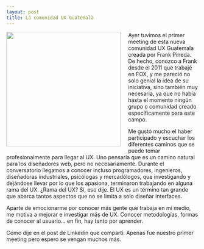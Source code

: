 ```yaml
---
layout: post
title: La comunidad UX Guatemala
---
```


<img width="300" style="float:left; margin: 0 20px 20px 0" src="{{ site.baseurl }}/images/ux.png">

Ayer tuvimos el primer meeting de esta nueva comunidad UX Guatemala creada por Frank Pineda. De hecho, conozco a Frank desde el 2011 que trabajé en FOX, y me pareció no solo genial la idea de su iniciativa, sino también muy necesaria, ya que no había hasta el momento ningún grupo o comunidad creado específicamente para este campo.

Me gustó mucho el haber participado y escuchar los diferentes caminos que se puede tomar profesionalmente para llegar al UX. Uno pensaría que es un camino natural para los diseñadores web, pero no necesariamente. Durante el conversatorio llegamos a conocer incluso programadores, ingenieros, diseñadoras industriales, psicólogas y mercadólogos, que investigando y dejándose llevar por lo que los apasiona, terminaron trabajando en alguna rama del UX. ¿Rama del UX? Sí, eso dije. El UX es un término tan grande que abarca tantos aspectos que no se limita a solo diseñar interfaces.

Aparte de emocionarme por conocer más gente que trabaja en mi medio, me motiva a mejorar e investigar más de UX. Conocer metodologías, formas de conocer al usuario... en fin, hay tanto por aprender.

Como dije en el post de Linkedin que compartí: Apenas fue nuestro primer meeting pero espero se vengan muchos más.
